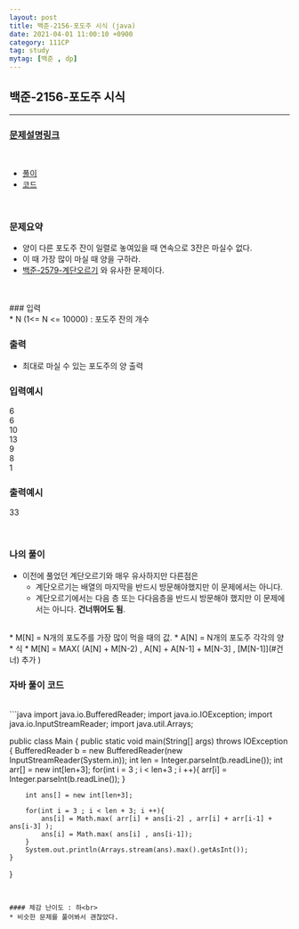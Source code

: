 ```yaml
---
layout: post
title: 백준-2156-포도주 시식 (java)
date: 2021-04-01 11:00:10 +0900
category: 111CP
tag: study
mytag: [백준 , dp]
---
```


## 백준-2156-포도주 시식

---
### [문제설명링크   ](https://www.acmicpc.net/problem/2156)
<br>  
  
* [풀이](#나의-풀이)
* [코드](#자바-풀이-코드)  

<br>  

### 문제요약 

* 양이 다른 포도주 잔이 일렬로 놓여있을 때 연속으로 3잔은 마실수 없다.
* 이 때 가장 많이 마실 때 양을 구하라.
* [백준-2579-계단오르기](/111cp/2021/03/27/bj2579.html) 와 유사한 문제이다.
   
<br>  


<br>
### 입력<br>
* N (1<= N <= 10000) : 포도주 잔의 개수


### 출력  <br>   

* 최대로 마실 수 있는 포도주의 양 출력



### 입력예시<br>  

6<br>
6<br>
10<br>
13<br>
9<br>
8<br>
1<br>

### 출력예시<br>    

33
 



<br>

### 나의 풀이<br>  

* 이전에 풀었던 계단오르기와 매우 유사하지만 다른점은 
	* 계단오르기는 배열의 마지막을 반드시 방문해야했지만 이 문제에서는 아니다.
	* 계단오르기에서는 다음 층 또는 다다음층을 반드시 방문해야 했지만 이 문제에서는 아니다. **건너뛰어도 됨**.
<br>
* M[N] = N개의 포도주를 가장 많이 먹을 때의 값.
* A[N] = N개의 포도주 각각의 양
* 식
	* M[N] = MAX( (A[N] + M[N-2) , A[N] + A[N-1] + M[N-3]  ,  [M[N-1]](#건너) 추가 )
<br>  
 	
 
### 자바 풀이 코드  

<br>
```java
import java.io.BufferedReader;
import java.io.IOException;
import java.io.InputStreamReader;
import java.util.Arrays;

public class Main {
    public static void main(String[] args) throws IOException {
        BufferedReader b = new BufferedReader(new InputStreamReader(System.in));
        int len = Integer.parseInt(b.readLine());
        int arr[] = new int[len+3];
        for(int i = 3 ; i < len+3 ; i ++){
            arr[i] = Integer.parseInt(b.readLine());
        }

        int ans[] = new int[len+3];

        for(int i = 3 ; i < len + 3; i ++){
            ans[i] = Math.max( arr[i] + ans[i-2] , arr[i] + arr[i-1] + ans[i-3] );
            ans[i] = Math.max( ans[i] , ans[i-1]);
        }
        System.out.println(Arrays.stream(ans).max().getAsInt());
    }
}

```


#### 체감 난이도 : 하<br>  
* 비슷한 문제를 풀어봐서 괜찮았다.